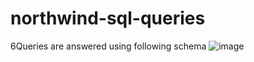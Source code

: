 # northwind-sql-queries
6Queries are answered using following schema
![image](https://github.com/parte-Ajinkya/parte-Ajinkya-northwind-sql-queries/assets/112530584/617e1321-97e4-414a-b649-7945c643a6be)
